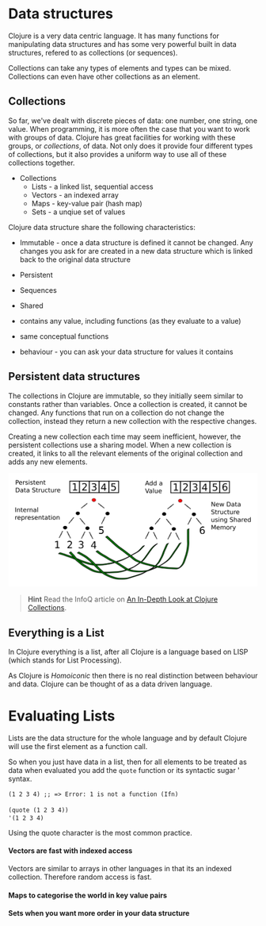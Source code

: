 # Data structures

  Clojure is a very data centric language.  It has many functions for manipulating data structures and has some very powerful built in data structures, refered to as collections (or sequences).
  
  Collections can take any types of elements and types can be mixed.  Collections can even have other collections as an element.

## Collections

So far, we've dealt with discrete pieces of data: one number, one string, one value. When programming, it is more often the case that you want to work with groups of data. Clojure has great facilities for working with these groups, or _collections_, of data. Not only does it provide four different types of collections, but it also provides a uniform way to use all of these collections together.

* Collections
  * Lists - a linked list, sequential access
  * Vectors - an indexed array
  * Maps - key-value pair (hash map)
  * Sets - a unqiue set of values

Clojure data structure share the following characteristics:
* Immutable - once a data structure is defined it cannot be changed.  Any changes you ask for are created in a new data structure which is linked back to the original data structure 

* Persistent 

* Sequences

* Shared 

* contains any value, including functions (as they evaluate to a value) 
* same conceptual functions 
* behaviour - you can ask your data structure for values it contains


## Persistent data structures 

  The collections in Clojure are immutable, so they initially seem similar to constants rather than variables.  Once a collection is created, it cannot be changed.  Any functions that run on a collection do not change the collection, instead they return a new collection with the respective changes.
  
  Creating a new collection each time may seem inefficient, however, the persistent collections use a sharing model.  When a new collection is created, it links to all the relevant elements of the original collection and adds any new elements.

![Persistent data structures](../images/clojure-persistent-data-structures-sharing.png)


> **Hint** Read the InfoQ article on [An In-Depth Look at Clojure Collections](http://www.infoq.com/articles/in-depth-look-clojure-collections).

## Everything is a List

In Clojure everything is a list, after all Clojure is a language based on LISP (which stands for List Processing).

As Clojure is _Homoiconic_ then there is no real distinction between behaviour and data.  Clojure can be thought of as a data driven language.


# Evaluating Lists

Lists are the data structure for the whole language and by default Clojure will use the first element as a function call.  

So when you just have data in a list, then for all elements to be treated as data when evaluated you add the `quote` function or its syntactic sugar ' syntax.

```
(1 2 3 4) ;; => Error: 1 is not a function (Ifn)

(quote (1 2 3 4))
'(1 2 3 4)
```

Using the quote character is the most common practice.  

#### Vectors are fast with indexed access 

Vectors are similar to arrays in other languages in that its an indexed collection.  Therefore random access is fast.


#### Maps to categorise the world in key value pairs 


#### Sets when you want more order in your data structure 


